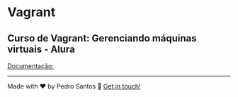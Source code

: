 # Vagrant
## Curso de Vagrant: Gerenciando máquinas virtuais - Alura

[Documentação:](https://www.vagrantup.com/docs) 

---

Made with ♥ by Pedro Santos :wave: [Get in touch!](https://www.linkedin.com/in/santospedroh/)
